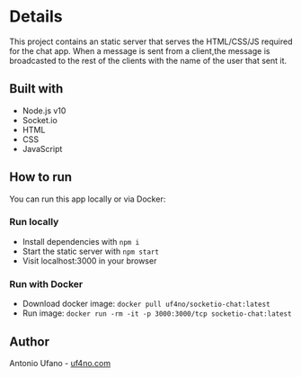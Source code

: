 # Details
This project contains an static server that serves the HTML/CSS/JS required for the chat app.
When a message is sent from a client,the message is broadcasted to the rest of the clients with the name of the user that sent it.

## Built with
- Node.js v10
- Socket.io
- HTML
- CSS
- JavaScript


## How to run
You can run this app locally or via Docker:

### Run locally
- Install dependencies with ` npm i `
- Start the static server with ` npm start `
- Visit localhost:3000 in your browser

### Run with Docker
- Download docker image: ` docker pull uf4no/socketio-chat:latest `
- Run image: ` docker run -rm -it -p 3000:3000/tcp socketio-chat:latest `


## Author
Antonio Ufano - [uf4no.com](https://uf4no.com)
